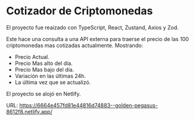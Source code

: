 # Cotizador de Criptomonedas

El proyecto fue reaizado con TypeScript, React, Zustand, Axios y Zod.

Este hace una consulta a una API externa para traerse el precio de las 100 criptomonedas mas cotizadas actualmente. Mostrando:

- Precio Actual.
- Precio Mas alto del día.
- Precio Mas bajo del día.
- Variación en las últimas 24h.
- La última vez que se actualizó.

El proyecto se alojó en Netlify.

URL: https://6664e457fd81e44816d74883--golden-pegasus-8612f8.netlify.app/
